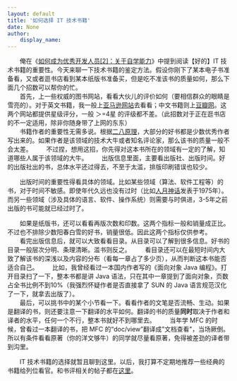 ```yaml
---
layout: default
title: '如何选择 IT 技术书籍'
date: None
author:
    display_name: 
---
```


　　俺在《[如何成为优秀开发人员\[2\]：关于自学能力](https://program-think.blogspot.com/2009/01/2.html)》中提到阅读【好的】IT 技术书籍的重要性。今天来聊一下技术书籍的鉴定方法。假设你刚下了某本电子书准备看，又或者逛书店看到某本纸版书准备买，但是吃不准该书的质量如何，那么下面几个招数可以帮你的忙。  
　　首先，上一些权威的图书网站，看看大伙儿的评价如何（要相信群众的眼睛是雪亮的）。对于英文书籍，我一般上[亚马逊网站](http://www.amazon.com/)去看看；中文书籍则上[豆瓣网](http://www.douban.com/)。这两个网站都提供星级评分，一般 ＞=4星 的评级都不差。（此招数对于正在逛书店的不一定适用，除非你随身带了上网的东东）  
　　书籍作者的重要性无需多说。根据[二八原理](https://program-think.blogspot.com/2009/02/80-20-principle-0-overview.html)，大部分的好书都是少数优秀作者写出来的。如果作者是该领域的技术大牛或者知名评论家，那么该书的质量一般不会太差。 　　不过捏，想用这招，你先得对这本书所在的领域有一定的了解，知道哪些人属于该领域的大牛。 　　出版信息里面，主要看出版社、出版时间。好的出版社出的书，总体水平还过得去，不至于太滥，排版印刷错误也较少。

　　出版时间的重要性得看具体的领域。比如某些领域（算法、软件工程等）的书，对于时间不敏感。即使年代久远也没有过时（比如[人月神话](https://program-think.blogspot.com/2009/03/book-review-mythical-man-month.html)发表于1975年）。而另一些领域（涉及具体的语言、软件、操作系统）则需要与时俱进，3-5年之前出版的书可能就已经过时了。

　　如果是纸版书，还可以看看再版次数和印数。这两个指标一般和销量成正比。不过也不排除少数阳春白雪的好书，销量很低。因此这两个指标仅供参考。 　　看完出版信息后，就可以大致看看目录。从目录可以了解到很多信息。好书的目录一般层次分明、条理清晰。滥书则反之。 　　看目录还可以在最短时间内大致了解该书的深浅以及内容的分布（看每一章占了多少页），从而判断这本书能否适合自己。 　　比如，我曾经看过一本国内作者写的《面向对象 Java 编程》。打开目录扫了一下，整本书都是讲 Java 语法，只在其中一章提到了面向对象，页数占全书比例不到10%（我强烈怀疑作者是否直接拿了 SUN 的 Java 语言规范汉化了一下，就拿去出版了）。  
　　最后，可以挑书中的某个小节看一下。看看作者的文笔是否流畅、生动。如果是翻译的书，则还要注意一下翻译的水平如何。翻译的书的质量**同时**取决于作者和译者的水平，任何一个不行，整本书就好不到哪里去。 　　当年学 MFC 的时候，曾看过一本翻译的书，把 MFC 的“doc/view”翻译成"文档查看"，当场厥倒。所以有条件看看原著（你的洋文够牛）的同学就尽量看原著，免得被差劲的译者带到沟里。

　　IT 技术书籍的选择就暂且聊到这里。以后，我打算不定期地推荐一些经典的书籍给列位看官。和书评相关的帖子都在[这里](https://program-think.blogspot.com/search/label/%E4%B9%A6%E8%AF%84%2F%E5%BD%B1%E8%AF%84)。


